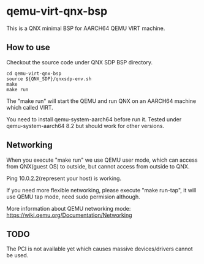 # qemu-virt-qnx-bsp
This is a QNX minimal BSP for AARCH64 QEMU VIRT machine.

## How to use

Checkout the source code under QNX SDP BSP directory.
```
cd qemu-virt-qnx-bsp
source ${QNX_SDP}/qnxsdp-env.sh
make
make run
```
The "make run" will start the QEMU and run QNX on an AARCH64 machine which called VIRT.

You need to install qemu-system-aarch64 before run it. Tested under qemu-system-aarch64 8.2 but should work for other versions.

## Networking
When you execute "make run" we use QEMU user mode, which can access from QNX(guest OS) to outside, but cannot access from outside to QNX.

Ping 10.0.2.2(represent your host) is working.

If you need more flexible networking, please execute "make run-tap", it will use QEMU tap mode, need sudo permision although.

More information about QEMU networking mode: https://wiki.qemu.org/Documentation/Networking

## TODO
The PCI is not available yet which causes massive devices/drivers cannot be used.

